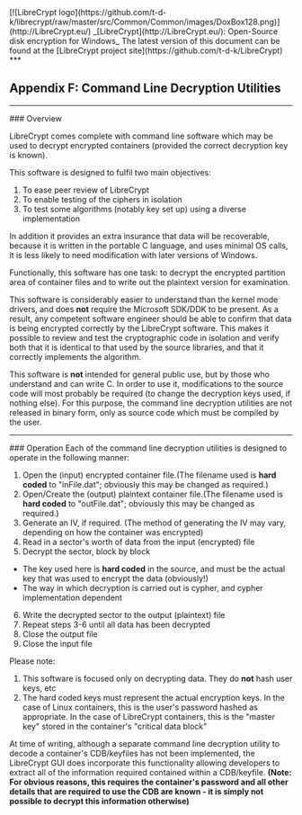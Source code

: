 <meta content="text/html; charset=UTF-8" http-equiv="Content-Type">
<meta name="keywords" content="disk encryption, security, transparent, AES, plausible deniability, virtual drive, Linux, MS Windows, portable, USB drive, partition">
<meta name="description" content="LibreCrypt: An Open-Source transparent encryption program for PCs. With this software, you can create one or more &quot;containers&quot; on your PC - which appear as disks, anything written to these disks is automatically encrypted before being stored on your hard drive.">

<meta name="author" content="Sarah Dean">
<meta name="copyright" content="Copyright 2004, 2005, 2006, 2007, 2008 Sarah Dean">


<TITLE>Appendix F: Command Line Decryption Utilities</TITLE>

<link href="https://raw.githubusercontent.com/t-d-k/librecrypt/master/docs/styles_common.css" rel="stylesheet" type="text/css">

<link rel="shortcut icon" href="https://github.com/t-d-k/librecrypt/raw/master/src/Common/Common/images/DoxBox.ico" type="image/x-icon">

<SPAN CLASS="master_link">
[![LibreCrypt logo](https://github.com/t-d-k/librecrypt/raw/master/src/Common/Common/images/DoxBox128.png)](http://LibreCrypt.eu/)
</SPAN>
<SPAN CLASS="master_title">
_[LibreCrypt](http://LibreCrypt.eu/): Open-Source disk encryption for Windows_
</SPAN>

<SPAN class="tip">
The latest version of this document can be found at the [LibreCrypt project site](https://github.com/t-d-k/LibreCrypt)
</SPAN>
***
                
## Appendix F: Command Line Decryption Utilities

* * * 
<A NAME="level_3_heading_1">
### Overview
</A>

LibreCrypt comes complete with command line software which may be used to decrypt encrypted containers (provided the correct decryption key is known).

This software is designed to fulfil two main objectives:

  1. To ease peer review of LibreCrypt
  1. To enable testing of the ciphers in isolation
  3. To test some algorithms (notably key set up) using a diverse implementation
  
In addition it provides an extra insurance that data will be recoverable, because it is written in the portable C language, and uses minimal OS calls, it is less likely to need modification with later versions of Windows.  

Functionally, this software has one task: to decrypt the encrypted partition area of container files and to write out the plaintext version for examination.

This software is considerably easier to understand than the kernel mode drivers, and does **not** require the Microsoft SDK/DDK to be present. As a result, any competent software engineer should be able to confirm that data is being encrypted correctly by the LibreCrypt software.
This makes it possible to review and test the cryptographic code in isolation and verify both that it is identical to that used by the source libraries, and that it correctly implements the algorithm.  

This software is **not** intended for general public use, but by those who understand and can write C. In order to use it, modifications to the source code will most probably be required (to change the decryption keys used, if nothing else). For this purpose, the command line decryption utilities are not released in binary form, only as source code which must be compiled by the user.

* * * 
<A NAME="level_3_heading_2">
### Operation
</A>
Each of the command line decryption utilities is designed to operate in the following manner:

  1. Open the (input) encrypted container file.(The filename used is **hard coded** to "inFile.dat"; obviously this may be changed as required.)	
  2. Open/Create the (output) plaintext container file.(The filename used is **hard coded** to "outFile.dat"; obviously this may be changed as required.)	
  3. Generate an IV, if required. (The method of generating the IV may vary, depending on how the container was encrypted)
  4. Read in a sector's worth of data from the input (encrypted) file
  5. Decrypt the sector, block by block
   * The key used here is **hard coded** in the source, and must be the actual key that was used to encrypt the data (obviously!)
   * The way in which decryption is carried out is cypher, and cypher implementation dependent
  6. Write the decrypted sector to the output (plaintext) file
  7. Repeat steps 3-6 until all data has been decrypted
  8. Close the output file
  9. Close the input file

Please note:

 1. This software is focused only on decrypting data. They do **not** hash user keys, etc
 1. The hard coded keys must represent the actual encryption keys. In the case of Linux containers, this is the user's password hashed as appropriate. In the case of LibreCrypt containers, this is the "master key" stored in the container's "critical data block"

At time of writing, although a separate command line decryption utility to decode a container's CDB/keyfiles has not been implemented, the LibreCrypt GUI does incorporate this functionality allowing developers to extract all of the information required contained within a CDB/keyfile. **(Note: For obvious reasons, this requires the container's password and all other details that are required to use the CDB are known - it is simply not possible to decrypt this information otherwise)**




